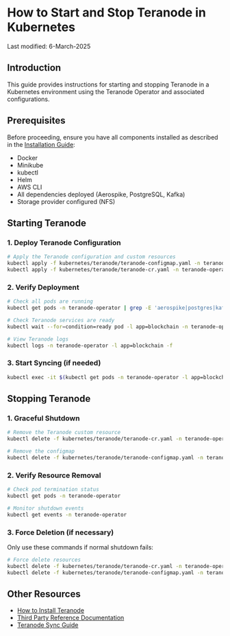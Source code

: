# How to Start and Stop Teranode in Kubernetes

Last modified: 6-March-2025

## Introduction

This guide provides instructions for starting and stopping Teranode in a Kubernetes environment using the Teranode Operator and associated configurations.

## Prerequisites

Before proceeding, ensure you have all components installed as described in the [Installation Guide](minersHowToInstallation.md):

- Docker
- Minikube
- kubectl
- Helm
- AWS CLI
- All dependencies deployed (Aerospike, PostgreSQL, Kafka)
- Storage provider configured (NFS)

## Starting Teranode

### 1. Deploy Teranode Configuration

```bash
# Apply the Teranode configuration and custom resources
kubectl apply -f kubernetes/teranode/teranode-configmap.yaml -n teranode-operator
kubectl apply -f kubernetes/teranode/teranode-cr.yaml -n teranode-operator
```

### 2. Verify Deployment

```bash
# Check all pods are running
kubectl get pods -n teranode-operator | grep -E 'aerospike|postgres|kafka|teranode-operator'

# Check Teranode services are ready
kubectl wait --for=condition=ready pod -l app=blockchain -n teranode-operator --timeout=300s

# View Teranode logs
kubectl logs -n teranode-operator -l app=blockchain -f
```

### 3. Start Syncing (if needed)

```bash
kubectl exec -it $(kubectl get pods -n teranode-operator -l app=blockchain -o jsonpath='{.items[0].metadata.name}') -n teranode-operator -- teranode-cli setfsmstate -fsmstate legacysyncing
```

## Stopping Teranode

### 1. Graceful Shutdown

```bash
# Remove the Teranode custom resource
kubectl delete -f kubernetes/teranode/teranode-cr.yaml -n teranode-operator

# Remove the configmap
kubectl delete -f kubernetes/teranode/teranode-configmap.yaml -n teranode-operator
```

### 2. Verify Resource Removal

```bash
# Check pod termination status
kubectl get pods -n teranode-operator

# Monitor shutdown events
kubectl get events -n teranode-operator
```

### 3. Force Deletion (if necessary)

Only use these commands if normal shutdown fails:

```bash
# Force delete resources
kubectl delete -f kubernetes/teranode/teranode-cr.yaml -n teranode-operator --grace-period=0 --force
kubectl delete -f kubernetes/teranode/teranode-configmap.yaml -n teranode-operator --grace-period=0 --force
```

## Other Resources

- [How to Install Teranode](minersHowToInstallation.md)
- [Third Party Reference Documentation](../../../references/thirdPartySoftwareRequirements.md)
- [Teranode Sync Guide](../../../howto/miners/minersHowToSyncTheNode.md)

